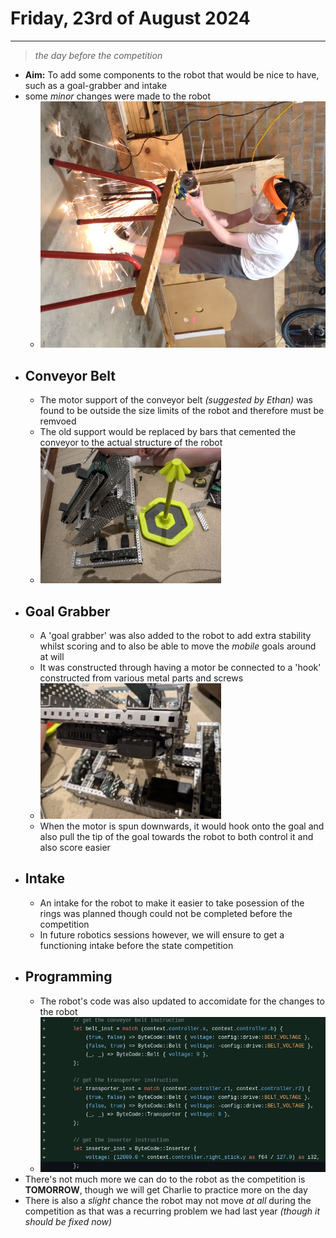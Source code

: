 # Friday, 23rd of August 2024
---
> *the day before the competition*
- **Aim:** To add some components to the robot that would be nice to have, such as a goal-grabber and intake
- some *minor* changes were made to the robot
  - ![FIRE](../assets/2024-08-23/FIRE.webp)
- ## Conveyor Belt
  - The motor support of the conveyor belt *(suggested by Ethan)* was found to be outside the size limits of the robot and therefore must be remvoed
  - The old support would be replaced by bars that cemented the conveyor to the actual structure of the robot
  - ![New Support](../assets/2024-08-23/new-support.webp)
- ## Goal Grabber
  - A 'goal grabber' was also added to the robot to add extra stability whilst scoring and to also be able to move the *mobile* goals around at will
  - It was constructed through having a motor be connected to a 'hook' constructed from various metal parts and screws
  - ![Image of Goal Grabber](../assets/2024-08-23/goal-grabber.webp)
  - When the motor is spun downwards, it would hook onto the goal and also pull the tip of the goal towards the robot to both control it and also score easier
- ## Intake
  - An intake for the robot to make it easier to take posession of the rings was planned though could not be completed before the competition
  - In future robotics sessions however, we will ensure to get a functioning intake before the state competition
- ## Programming
  - The robot's code was also updated to accomidate for the changes to the robot
  - ![Image of the Code](../assets/2024-08-23/code.webp)
- There's not much more we can do to the robot as the competition is **TOMORROW**, though we will get Charlie to practice more on the day
- There is also a *slight* chance the robot may not move *at all* during the competition as that was a recurring problem we had last year *(though it should be fixed now)*
